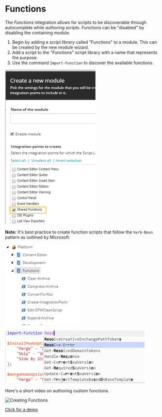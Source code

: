 # Functions

The _Functions_ integration allows for scripts to be discoverable through autocomplete while authoring scripts. Functions can be "disabled" by disabling the containing module.

1. Begin by adding a script library called "Functions" to a module. This can be created by the new module wizard.
2. Add a script to the "Functions" script library with a name that represents the purpose.
3. Use the command `Import-Function` to discover the available functions.

![Module Creation](../../.gitbook/assets/module-sharedfunctions.png)

**Note:** It's best practice to create function scripts that follow the `Verb-Noun` pattern as outlined by Microsoft.

![Shared Functions Library](../../.gitbook/assets/scriptlibrary-sharedfunctions.png)

![Autocomplete in ISE](../../.gitbook/assets/script-importfunction.png)

Here's a short video on authoring custom functions.

![Creating Functions](https://img.youtube.com/vi/bn4LSDF8p4g/0.jpg)

[Click for a demo](https://www.youtube.com/watch?v=bn4LSDF8p4g)

